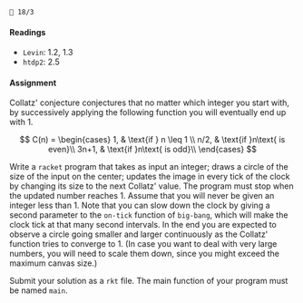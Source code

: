 `📆 18/3`

#### Readings

* `Levin`: 1.2, 1.3
* `htdp2`: 2.5

#### Assignment

Collatz' conjecture conjectures that no matter which integer you start
with, by successively applying the following function you will eventually end up
with 1.

$$
C(n) =
\begin{cases}
1, & \text{if } n \leq 1 \\
n/2, & \text{if }n\text{ is even}\\
3n+1, & \text{if }n\text{ is odd}\\
\end{cases}
$$

Write a `racket` program that takes as input an integer; draws a circle of the size of the input on
the center; updates the image in every tick of the clock
by changing its size to the next Collatz' value. The program must stop
when the updated number reaches 1. Assume that you will never be given an
integer less than 1. Note that you can slow down the clock by giving a second
parameter to the `on-tick` function of `big-bang`, which will make the clock
tick at that many second intervals. In the end you are expected to observe a
circle going smaller and larger continuously as the Collatz' function tries to
converge to 1. (In case you want to deal with very large numbers, you will need
to scale them down, since you might exceed the maximum canvas size.)


Submit your solution as a `rkt` file. The main function of your program must be
named `main`.
